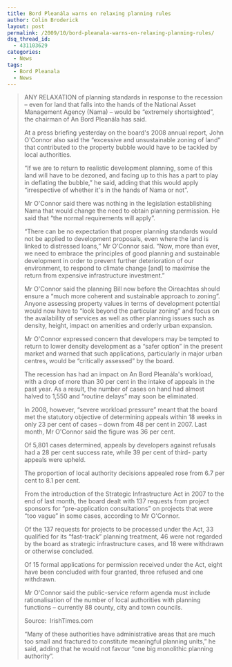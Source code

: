 ```yaml
---
title: Bord Pleanála warns on relaxing planning rules
author: Colin Broderick
layout: post
permalink: /2009/10/bord-pleanala-warns-on-relaxing-planning-rules/
dsq_thread_id:
  - 431103629
categories:
  - News
tags:
  - Bord Pleanala
  - News
---
```

> ANY RELAXATION of planning standards in response to the recession – even for land that falls into the hands of the National Asset Management Agency (Nama) – would be “extremely shortsighted”, the chairman of An Bord Pleanála has said.
> 
> At a press briefing yesterday on the board's 2008 annual report, John O'Connor also said the “excessive and unsustainable zoning of land” that contributed to the property bubble would have to be tackled by local authorities.
> 
> “If we are to return to realistic development planning, some of this land will have to be dezoned, and facing up to this has a part to play in deflating the bubble,” he said, adding that this would apply “irrespective of whether it's in the hands of Nama or not”.
> 
> Mr O'Connor said there was nothing in the legislation establishing Nama that would change the need to obtain planning permission. He said that “the normal requirements will apply”.
> 
> “There can be no expectation that proper planning standards would not be applied to development proposals, even where the land is linked to distressed loans,” Mr O'Connor said. “Now, more than ever, we need to embrace the principles of good planning and sustainable development in order to prevent further deterioration of our environment, to respond to climate change [and] to maximise the return from expensive infrastructure investment.”
> 
> Mr O'Connor said the planning Bill now before the Oireachtas should ensure a “much more coherent and sustainable approach to zoning”. Anyone assessing property values in terms of development potential would now have to “look beyond the particular zoning” and focus on the availability of services as well as other planning issues such as density, height, impact on amenities and orderly urban expansion.
> 
> Mr O'Connor expressed concern that developers may be tempted to return to lower density development as a “safer option” in the present market and warned that such applications, particularly in major urban centres, would be “critically assessed” by the board.
> 
> The recession has had an impact on An Bord Pleanála's workload, with a drop of more than 30 per cent in the intake of appeals in the past year. As a result, the number of cases on hand had almost halved to 1,550 and “routine delays” may soon be eliminated.
> 
> In 2008, however, “severe workload pressure” meant that the board met the statutory objective of determining appeals within 18 weeks in only 23 per cent of cases – down from 48 per cent in 2007. Last month, Mr O'Connor said the figure was 36 per cent.
> 
> Of 5,801 cases determined, appeals by developers against refusals had a 28 per cent success rate, while 39 per cent of third- party appeals were upheld.
> 
> The proportion of local authority decisions appealed rose from 6.7 per cent to 8.1 per cent.
> 
> From the introduction of the Strategic Infrastructure Act in 2007 to the end of last month, the board dealt with 137 requests from project sponsors for “pre-application consultations” on projects that were “too vague” in some cases, according to Mr O'Connor.
> 
> Of the 137 requests for projects to be processed under the Act, 33 qualified for its “fast-track” planning treatment, 46 were not regarded by the board as strategic infrastructure cases, and 18 were withdrawn or otherwise concluded.
> 
> Of 15 formal applications for permission received under the Act, eight have been concluded with four granted, three refused and one withdrawn.
> 
> Mr O'Connor said the public-service reform agenda must include rationalisation of the number of local authorities with planning functions – currently 88 county, city and town councils.
> 
> Source:  IrishTimes.com
> 
> “Many of these authorities have administrative areas that are much too small and fractured to constitute meaningful planning units,” he said, adding that he would not favour “one big monolithic planning authority”.

